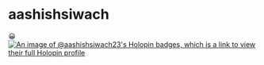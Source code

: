 # aashishsiwach
😀
[![An image of @aashishsiwach23's Holopin badges, which is a link to view their full Holopin profile](https://holopin.me/aashishsiwach23)](https://holopin.io/@aashishsiwach23)
